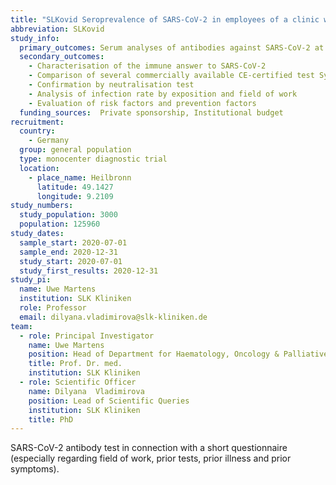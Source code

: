 ```yaml
---
title: "SLKovid Seroprevalence of SARS-CoV-2 in employees of a clinic with COVID-centre (COVID-19)"
abbreviation: SLKovid
study_info:
  primary_outcomes: Serum analyses of antibodies against SARS-CoV-2 at 0 (if positive, additionalley at 3, 6 and 12 months) plus questionnaire
  secondary_outcomes: 
    - Characterisation of the immune answer to SARS-CoV-2
    - Comparison of several commercially available CE-certified test Systems
    - Confirmation by neutralisation test
    - Analysis of infection rate by exposition and field of work
    - Evaluation of risk factors and prevention factors
  funding_sources:  Private sponsorship, Institutional budget
recruitment:
  country:
    - Germany
  group: general population
  type: monocenter diagnostic trial
  location:
    - place_name: Heilbronn
      latitude: 49.1427
      longitude: 9.2109
study_numbers:
  study_population: 3000
  population: 125960
study_dates:
  sample_start: 2020-07-01
  sample_end: 2020-12-31
  study_start: 2020-07-01
  study_first_results: 2020-12-31
study_pi:
  name: Uwe Martens
  institution: SLK Kliniken
  role: Professor
  email: dilyana.vladimirova@slk-kliniken.de
team:
  - role: Principal Investigator
    name: Uwe Martens
    position: Head of Department for Haematology, Oncology & Palliative care
    title: Prof. Dr. med.
    institution: SLK Kliniken
  - role: Scientific Officer
    name: Dilyana  Vladimirova
    position: Lead of Scientific Queries
    institution: SLK Kliniken
    title: PhD
---
```

SARS-CoV-2 antibody test in connection with a short questionnaire (especially regarding field of work, prior tests, prior illness and prior symptoms).